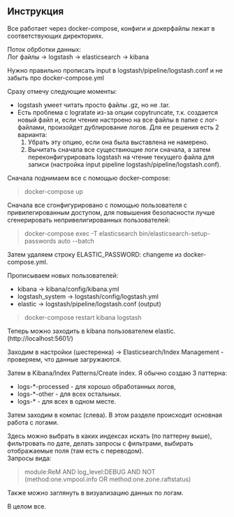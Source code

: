## Инструкция

Все работает через docker-compose, конфиги и докерфайлы лежат в соответствующих директориях. 

Поток обрботки данных:  
Лог файлы -> logstash -> elasticsearch -> kibana  

Нужно правильно прописать input в logstash/pipeline/logstash.conf и не забыть про docker-compose.yml  

Сразу отмечу следующие моменты:  
* logstash умеет читать просто файлы .gz, но не .tar.  
* Есть проблема с logratate из-за опции copytruncate, т.к. создается новый файл и, если чтение настроено на все файлы в папке с лог-файлами, произойдет дублирование логов. Для ее решения есть 2 варианта:  
    1. Убрать эту опцию, если она была выставлена не намерено.  
    2. Вычитать сначала все существиющие логи сначала, а затем переконфигурировать logstash на чтение текущего файла для записи (настройка input pipeline logstash/pipeline/logstash.conf).  

Сначала поднимаем все с помощью docker-compose:
> docker-compose up

Сначала все сгонфигурировано с помощью пользователя с привилегированным доступом, для повышения безопасности лучше сгенерировать непривелигированных пользователей:
> docker-compose exec -T elasticsearch bin/elasticsearch-setup-passwords auto --batch

Затем удаляем строку ELASTIC_PASSWORD: changeme из docker-compose.yml.  

Прописываем новых пользователей:  
* kibana -> kibana/config/kibana.yml
* logstash_system -> logstash/config/logstash.yml
* elastic -> logstash/pipeline/logstash.conf (output)

> docker-compose restart kibana logstash

Теперь можно заходить в kibana пользователем elastic. (http://localhost:5601/) 

Заходим в настройки (шестеренка) -> Elasticsearch/Index Management - проверяем, что данные загружаются.  

Затем в Kibana/Index Patterns/Create index. Я обычно создаю 3 паттерна:
 * logs-*-processed - для хорошо обработанных логов,
 * logs-*-other - для всех остальных.
 * logs-* - для всех в одном месте.

Затем заходим в компас (слева). В этом разделе происходит основная работа с логами. 

Здесь можно выбрать в каких индексах искать (по паттерну выше), фильтровать по дате, делать запросы с фильтрами, выбирать отображаемые поля (там есть с переводом).  
Запросы вида:
> module:ReM AND log_level:DEBUG AND NOT (method:one.vmpool.info OR method:one.zone.raftstatus)

Также можно заглянуть в визуализацию данных по логам.

В целом все.
